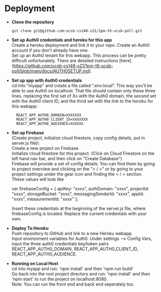 # Deployment

- **Clone the repository**
    ```
    git clone git@github.com:ucsb-cs148-s21/1pm-t6-ucsb-poll.git
    ```
- **Set up Auth0 credentials and heroku for this app**\
    Create a heroku deployment and link it to your repo. 
    Create an Auth0 account if you don't already have one.\
    Set up an Auth0 tenant for this webapp.
    This process can be pretty difficult unfortunately. There are detailed instructions [here] (https://github.com/ucsb-cs148-s21/1pm-t6-ucsb-poll/blob/main/docs/AUTH0SETUP.md).
    
<!-- TODO: Summarize main Instructions from cs156? -->
- **Set up app with Auth0 credentials**\
    cd into "myapp" and create a file called “.env.local”. This way you’ll be able to use Auth0 on localhost. That file should contain only these three lines, replacing the first     set of Xs with the Auth0 domain, the second set with the Auth0 client ID, and the thrid set with the link to the heroku for this webapp:

        REACT_APP_AUTH0_DOMAIN=XXXXXXX  
        REACT_APP_AUTH0_CLIENT_ID=XXXXXXX  
        REACT_APP_AUTH0_AUDIENCE=XXXXXX 
- **Set up Firebase**\
    (Create project, initialize cloud firestore, copy config details, put in server.js file)\     
    Create a new project on Firebase. \
    Initialize cloud firestore for this project. (Click on Cloud Firestore on the left hand nav bar, and then click on "Create Database") \
    Firebase will provide a set of config details. You can find them by going to project overview and clicking on the "< / >" or by going to your project settings under the gear icon and finding the < / > section.\
    These values will look like
   
   var firebaseConfig = {
    apiKey: "xxxx",
    authDomain: "xxxx",
    projectId: "xxxx",
    storageBucket: "xxxx",
    messagingSenderId: "xxxx",
    appId: "xxxx",
    measurementId: "xxxx"
  };
  
    Insert these credentials at the beginning of the server.js file, where firebaseConfig is located. Replace the current credentials with your own. 
    
- **Deploy To Heroku**\
        Push repository to GitHub and link to a new Heroku webapp.\
        Input environment variables for Auth0. Under settings --> Config Vars, input the three auth0 credentials key/token pairs REACT_APP_AUTH0_DOMAIN, REACT_APP_AUTH0_CLIENT_ID, REACT_APP_AUTH0_AUDIENCE.
        
    <!--- set up express ? -->
<!--- - cd in myapp & npm run build? (Trouble shooting if heroku is not working properly) -->

- **Running on Local Host**\
    cd into myapp and run: 'npm install' and then 'npm run build'\
    Go back into the root project directory and run: 'npm install' and then 'npm start' to run the project on localhost:8080.\
    Note: You can run the front end and back end seperately too. 



